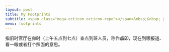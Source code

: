 ```yaml
---
layout: post
title: My Footprints
subtitle: <span class="mega-octicon octicon-repo"></span>&nbsp;&nbsp; 我卯过的一切。
menu: footprints
---
```

指旧时官厅在卯时（上午五点到七点）查点到班人员，称作**点卯**，现在到哪报道、看一眼或者打个照面的意思。